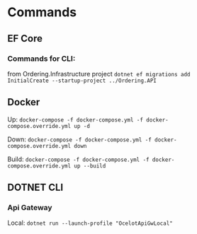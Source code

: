 # Commands
## EF Core 
### Commands for CLI:
from Ordering.Infrastructure project
`dotnet ef migrations add InitialCreate --startup-project ../Ordering.API`
## Docker
Up:
`docker-compose -f docker-compose.yml -f docker-compose.override.yml up -d
`

Down:
`docker-compose -f docker-compose.yml -f docker-compose.override.yml down
`

Build:
`docker-compose -f docker-compose.yml -f docker-compose.override.yml up --build
`

## DOTNET CLI
### Api Gateway
Local: `dotnet run --launch-profile "OcelotApiGwLocal"`
